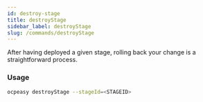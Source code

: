 ```yaml
---
id: destroy-stage
title: destroyStage
sidebar_label: destroyStage
slug: /commands/destroyStage
---
```


After having deployed a given stage, rolling back your change is a straightforward process.

### Usage

```bash
ocpeasy destroyStage --stageId=<STAGEID>
```